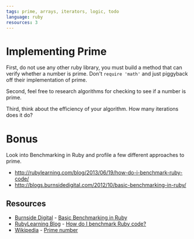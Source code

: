 ```yaml
---
tags: prime, arrays, iterators, logic, todo
language: ruby
resources: 3
---
```


# Implementing Prime

First, do not use any other ruby library, you must build a method that can verify whether a number is prime. Don't `require 'math'` and just piggyback off their implementation of prime.

Second, feel free to research algorithms for checking to see if a number is prime.

Third, think about the efficiency of your algorithm. How many iterations does it do?

# Bonus

Look into Benchmarking in Ruby and profile a few different approaches to prime.

- http://rubylearning.com/blog/2013/06/19/how-do-i-benchmark-ruby-code/
- http://blogs.burnsidedigital.com/2012/10/basic-benchmarking-in-ruby/


## Resources
* [Burnside Digital](http://blogs.burnsidedigital.com/) - [Basic Benchmarking in Ruby](http://rubylearning.com/blog/2013/06/19/how-do-i-benchmark-ruby-code/)
* [RubyLearning Blog](http://rubylearning.com/blog/) - [How do I benchmark Ruby code?](http://rubylearning.com/blog/2013/06/19/how-do-i-benchmark-ruby-code/)
* [Wikipedia](http://en.wikipedia.org/) - [Prime number](http://en.wikipedia.org/wiki/Prime_number)

